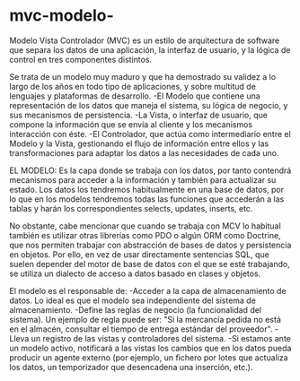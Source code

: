 # mvc-modelo-

Modelo Vista Controlador (MVC) es un estilo de arquitectura de software que separa los datos de una aplicación, la interfaz de usuario, y la lógica de control en tres componentes distintos.

Se trata de un modelo muy maduro y que ha demostrado su validez a lo largo de los años en todo tipo de aplicaciones, y sobre multitud de lenguajes y plataformas de desarrollo.
-El Modelo que contiene una representación de los datos que maneja el sistema, su lógica de negocio, y sus mecanismos de persistencia.
-La Vista, o interfaz de usuario, que compone la información que se envía al cliente y los mecanismos interacción con éste.
-El Controlador, que actúa como intermediario entre el Modelo y la Vista, gestionando el flujo de información entre ellos y las transformaciones para adaptar los datos a las necesidades de cada uno.

EL MODELO:
Es la capa donde se trabaja con los datos, por tanto contendrá mecanismos para acceder a la información y también para actualizar su estado. Los datos los tendremos habitualmente en una base de datos, por lo que en los modelos tendremos todas las funciones que accederán a las tablas y harán los correspondientes selects, updates, inserts, etc.

No obstante, cabe mencionar que cuando se trabaja con MCV lo habitual también es utilizar otras librerías como PDO o algún ORM como Doctrine, que nos permiten trabajar con abstracción de bases de datos y persistencia en objetos. Por ello, en vez de usar directamente sentencias SQL, que suelen depender del motor de base de datos con el que se esté trabajando, se utiliza un dialecto de acceso a datos basado en clases y objetos.

El modelo es el responsable de:
-Acceder a la capa de almacenamiento de datos. Lo ideal es que el modelo sea independiente del sistema de almacenamiento.
-Define las reglas de negocio (la funcionalidad del sistema). Un ejemplo de regla puede ser: "Si la mercancía pedida no está en el almacén, consultar el tiempo de entrega estándar del proveedor".
-Lleva un registro de las vistas y controladores del sistema.
-Si estamos ante un modelo activo, notificará a las vistas los cambios que en los datos pueda producir un agente externo (por ejemplo, un fichero por lotes  que actualiza los datos, un temporizador que desencadena una inserción, etc.).
